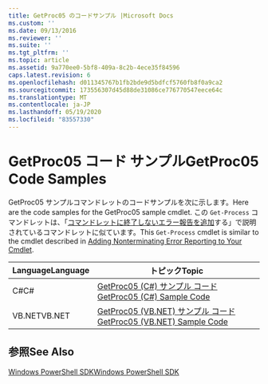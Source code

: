 ```yaml
---
title: GetProc05 のコードサンプル |Microsoft Docs
ms.custom: ''
ms.date: 09/13/2016
ms.reviewer: ''
ms.suite: ''
ms.tgt_pltfrm: ''
ms.topic: article
ms.assetid: 9a770ee0-5bf8-409a-8c2b-4ece35f84596
caps.latest.revision: 6
ms.openlocfilehash: d011345767b1fb2bde9d5bdfcf5760fb8f0a9ca2
ms.sourcegitcommit: 173556307d45d88de31086ce776770547eece64c
ms.translationtype: MT
ms.contentlocale: ja-JP
ms.lasthandoff: 05/19/2020
ms.locfileid: "83557330"
---
```

# <a name="getproc05-code-samples"></a><span data-ttu-id="03bfc-102">GetProc05 コード サンプル</span><span class="sxs-lookup"><span data-stu-id="03bfc-102">GetProc05 Code Samples</span></span>

<span data-ttu-id="03bfc-103">GetProc05 サンプルコマンドレットのコードサンプルを次に示します。</span><span class="sxs-lookup"><span data-stu-id="03bfc-103">Here are the code samples for the GetProc05 sample cmdlet.</span></span> <span data-ttu-id="03bfc-104">この `Get-Process` コマンドレットは、「[コマンドレットに終了しないエラー報告を追加](../cmdlet/adding-non-terminating-error-reporting-to-your-cmdlet.md)する」で説明されているコマンドレットに似ています。</span><span class="sxs-lookup"><span data-stu-id="03bfc-104">This `Get-Process` cmdlet is similar to the cmdlet described in [Adding Nonterminating Error Reporting to Your Cmdlet](../cmdlet/adding-non-terminating-error-reporting-to-your-cmdlet.md).</span></span>

|<span data-ttu-id="03bfc-105">Language</span><span class="sxs-lookup"><span data-stu-id="03bfc-105">Language</span></span>|<span data-ttu-id="03bfc-106">トピック</span><span class="sxs-lookup"><span data-stu-id="03bfc-106">Topic</span></span>|
|--------------|-----------|
|<span data-ttu-id="03bfc-107">C#</span><span class="sxs-lookup"><span data-stu-id="03bfc-107">C#</span></span>|[<span data-ttu-id="03bfc-108">GetProc05 (C#) サンプル コード</span><span class="sxs-lookup"><span data-stu-id="03bfc-108">GetProc05 (C#) Sample Code</span></span>](./getproc05-csharp-sample-code.md)|
|<span data-ttu-id="03bfc-109">VB.NET</span><span class="sxs-lookup"><span data-stu-id="03bfc-109">VB.NET</span></span>|[<span data-ttu-id="03bfc-110">GetProc05 (VB.NET) サンプル コード</span><span class="sxs-lookup"><span data-stu-id="03bfc-110">GetProc05 (VB.NET) Sample Code</span></span>](./getproc05-vb-net-sample-code.md)|

## <a name="see-also"></a><span data-ttu-id="03bfc-111">参照</span><span class="sxs-lookup"><span data-stu-id="03bfc-111">See Also</span></span>

[<span data-ttu-id="03bfc-112">Windows PowerShell SDK</span><span class="sxs-lookup"><span data-stu-id="03bfc-112">Windows PowerShell SDK</span></span>](../windows-powershell-reference.md)
